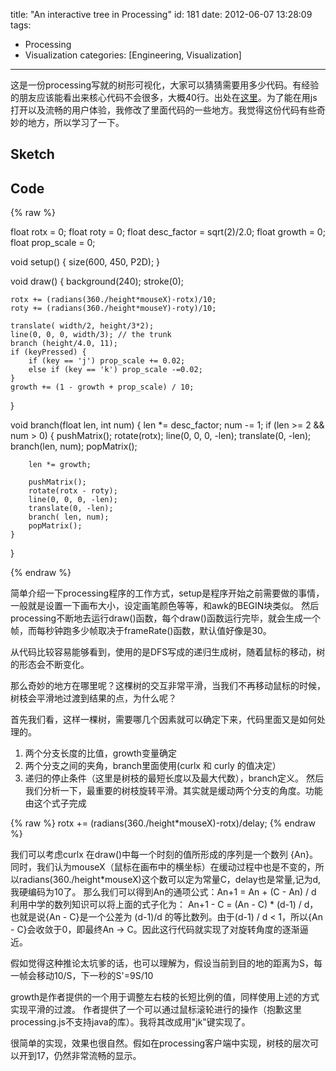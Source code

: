 title: "An interactive tree in Processing"
id: 181
date: 2012-06-07 13:28:09
tags: 
- Processing
- Visualization
categories: [Engineering, Visualization]

---

这是一份processing写就的树形可视化，大家可以猜猜需要用多少代码。有经验的朋友应该能看出来核心代码不会很多，大概40行。出处在[这里](http://www.openprocessing.org/sketch/8941 "treecursion")。为了能在用js打开以及流畅的用户体验，我修改了里面代码的一些地方。我觉得这份代码有些奇妙的地方，所以学习了一下。<!--more-->
## Sketch
<html>
      <script src="/js/processing.min.js"></script>
      <canvas data-processing-sources="tree.pde"></canvas>
</html>

## Code
{% raw %}

float rotx = 0;
float roty = 0;
float desc_factor = sqrt(2)/2.0;
float growth = 0;
float prop_scale = 0;

void setup() {
    size(600, 450, P2D);
}

void draw() {
    background(240);
    stroke(0);

    rotx += (radians(360./height*mouseX)-rotx)/10;
    roty += (radians(360./height*mouseY)-roty)/10;

    translate( width/2, height/3*2);
    line(0, 0, 0, width/3); // the trunk
    branch (height/4.0, 11);
    if (keyPressed) {
        if (key == 'j') prop_scale += 0.02;
        else if (key == 'k') prop_scale -=0.02;
    }
    growth += (1 - growth + prop_scale) / 10;
}

void branch(float len, int num) {
    len *= desc_factor;
    num -= 1;
    if (len >= 2 && num > 0) {
        pushMatrix();
        rotate(rotx);
        line(0, 0, 0, -len);
        translate(0, -len);
        branch(len, num);
        popMatrix();

        len *= growth;

        pushMatrix();
        rotate(rotx - roty);
        line(0, 0, 0, -len);
        translate(0, -len);
        branch( len, num);
        popMatrix();
    }
}

{% endraw %}

简单介绍一下processing程序的工作方式，setup是程序开始之前需要做的事情，一般就是设置一下画布大小，设定画笔颜色等等，和awk的BEGIN块类似。
然后processing不断地去运行draw()函数，每个draw()函数运行完毕，就会生成一个帧，而每秒钟跑多少帧取决于frameRate()函数，默认值好像是30。

从代码比较容易能够看到，使用的是DFS写成的递归生成树，随着鼠标的移动，树的形态会不断变化。

那么奇妙的地方在哪里呢？这棵树的交互非常平滑，当我们不再移动鼠标的时候，树枝会平滑地过渡到结果的点，为什么呢？

首先我们看，这样一棵树，需要哪几个因素就可以确定下来，代码里面又是如何处理的。

1.  两个分支长度的比值，growth变量确定
2.  两个分支之间的夹角，branch里面使用(curlx 和 curly 的值决定）
3.  递归的停止条件（这里是树枝的最短长度以及最大代数），branch定义。
然后我们分析一下，最重要的树枝旋转平滑。其实就是缓动两个分支的角度。功能由这个式子完成

{% raw %}
rotx += (radians(360./height*mouseX)-rotx)/delay;
{% endraw %}

我们可以考虑curlx 在draw()中每一个时刻的值所形成的序列是一个数列 {An}。同时，我们认为mouseX（鼠标在画布中的横坐标）在缓动过程中也是不变的，所以radians(360./height*mouseX)这个数可以定为常量C，delay也是常量,记为d,我硬编码为10了。
那么我们可以得到An的通项公式：An+1 = An + (C - An) / d
利用中学的数列知识可以将上面的式子化为： An+1 - C = (An - C) * (d-1) / d，也就是说{An - C}是一个公差为 (d-1)/d 的等比数列。由于(d-1) / d &lt; 1，所以{An - C}会收敛于0，即最终An -&gt; C。因此这行代码就实现了对旋转角度的逐渐逼近。

假如觉得这种推论太坑爹的话，也可以理解为，假设当前到目的地的距离为S，每一帧会移动10/S，下一秒的S'=9S/10

growth是作者提供的一个用于调整左右枝的长短比例的值，同样使用上述的方式实现平滑的过渡。
作者提供了一个可以通过鼠标滚轮进行的操作（抱歉这里processing.js不支持java的库）。我将其改成用"jk"键实现了。

很简单的实现，效果也很自然。假如在processing客户端中实现，树枝的层次可以开到17，仍然非常流畅的显示。
